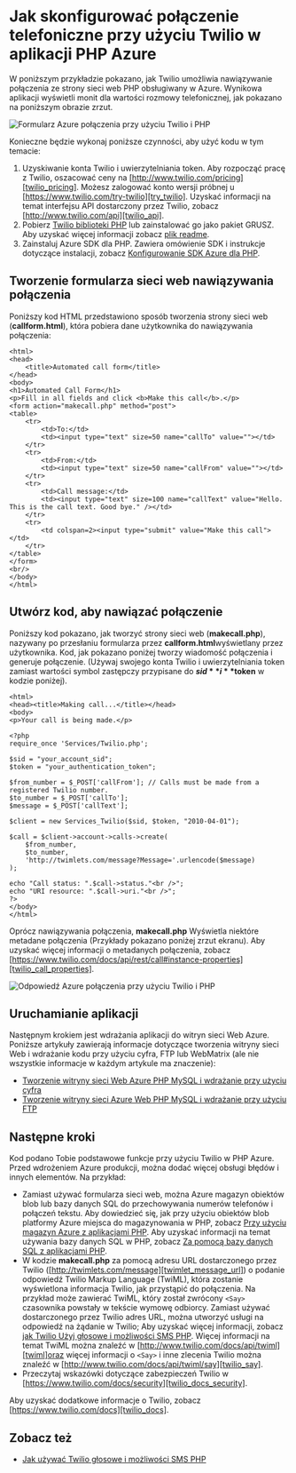 <properties
    pageTitle="Jak skonfigurować połączenie telefoniczne z Twilio (PHP) | Microsoft Azure"
    description="Dowiedz się, jak nawiązywanie połączenia telefonicznego i wysyłanie wiadomości SMS za pomocą interfejsu API Twilio usługi Azure. Próbki są PHP aplikacji."
    documentationCenter="php"
    services=""
    authors="devinrader"
    manager="twilio"
    editor="mollybos"/>

<tags
    ms.service="multiple"
    ms.workload="na"
    ms.tgt_pltfrm="na"
    ms.devlang="PHP"
    ms.topic="article"
    ms.date="11/25/2014"
    ms.author="microsofthelp@twilio.com"/>

# <a name="how-to-make-a-phone-call-using-twilio-in-a-php-application-on-azure"></a>Jak skonfigurować połączenie telefoniczne przy użyciu Twilio w aplikacji PHP Azure

W poniższym przykładzie pokazano, jak Twilio umożliwia nawiązywanie połączenia ze strony sieci web PHP obsługiwany w Azure. Wynikowa aplikacji wyświetli monit dla wartości rozmowy telefonicznej, jak pokazano na poniższym obrazie zrzut.

![Formularz Azure połączenia przy użyciu Twilio i PHP][twilio_php]

Konieczne będzie wykonaj poniższe czynności, aby użyć kodu w tym temacie:

1. Uzyskiwanie konta Twilio i uwierzytelniania token. Aby rozpocząć pracę z Twilio, oszacować ceny na [http://www.twilio.com/pricing][twilio_pricing]. Możesz zalogować konto wersji próbnej u [https://www.twilio.com/try-twilio][try_twilio]. Uzyskać informacji na temat interfejsu API dostarczony przez Twilio, zobacz [http://www.twilio.com/api][twilio_api].
2. Pobierz [Twilio biblioteki PHP](https://github.com/twilio/twilio-php) lub zainstalować go jako pakiet GRUSZ. Aby uzyskać więcej informacji zobacz [plik readme](https://github.com/twilio/twilio-php/blob/master/README.md).
3. Zainstaluj Azure SDK dla PHP. Zawiera omówienie SDK i instrukcje dotyczące instalacji, zobacz [Konfigurowanie SDK Azure dla PHP][setup_php_sdk].

## <a name="create-a-web-form-for-making-a-call"></a>Tworzenie formularza sieci web nawiązywania połączenia

Poniższy kod HTML przedstawiono sposób tworzenia strony sieci web (**callform.html**), która pobiera dane użytkownika do nawiązywania połączenia:

    <html>
    <head>
        <title>Automated call form</title>
    </head>
    <body>
    <h1>Automated Call Form</h1>
    <p>Fill in all fields and click <b>Make this call</b>.</p>
    <form action="makecall.php" method="post">
    <table>
        <tr>
            <td>To:</td>
            <td><input type="text" size=50 name="callTo" value=""></td>
        </tr>
        <tr>
            <td>From:</td>
            <td><input type="text" size=50 name="callFrom" value=""></td>
        </tr>
        <tr>
            <td>Call message:</td>
            <td><input type="text" size=100 name="callText" value="Hello. This is the call text. Good bye." /></td>
        </tr>
        <tr>
            <td colspan=2><input type="submit" value="Make this call"></td>
        </tr>
    </table>
    </form>
    <br/>
    </body>
    </html>

## <a name="create-the-code-to-make-the-call"></a>Utwórz kod, aby nawiązać połączenie
Poniższy kod pokazano, jak tworzyć strony sieci web (**makecall.php**), nazywany po przesłaniu formularza przez **callform.html**wyświetlany przez użytkownika. Kod, jak pokazano poniżej tworzy wiadomość połączenia i generuje połączenie. (Używaj swojego konta Twilio i uwierzytelniania token zamiast wartości symbol zastępczy przypisane do **$sid** i **$token** w kodzie poniżej).

    <html>
    <head><title>Making call...</title></head>
    <body>
    <p>Your call is being made.</p>

    <?php
    require_once 'Services/Twilio.php';

    $sid = "your_account_sid";
    $token = "your_authentication_token";

    $from_number = $_POST['callFrom']; // Calls must be made from a registered Twilio number.
    $to_number = $_POST['callTo'];
    $message = $_POST['callText'];

    $client = new Services_Twilio($sid, $token, "2010-04-01");

    $call = $client->account->calls->create(
        $from_number,
        $to_number,
        'http://twimlets.com/message?Message='.urlencode($message)
    );

    echo "Call status: ".$call->status."<br />";
    echo "URI resource: ".$call->uri."<br />";
    ?>
    </body>
    </html>

Oprócz nawiązywania połączenia, **makecall.php** Wyświetla niektóre metadane połączenia (Przykłady pokazano poniżej zrzut ekranu). Aby uzyskać więcej informacji o metadanych połączenia, zobacz [https://www.twilio.com/docs/api/rest/call#instance-properties][twilio_call_properties].

![Odpowiedź Azure połączenia przy użyciu Twilio i PHP][twilio_php_response]

## <a name="run-the-application"></a>Uruchamianie aplikacji
Następnym krokiem jest wdrażania aplikacji do witryn sieci Web Azure. Poniższe artykuły zawierają informacje dotyczące tworzenia witryny sieci Web i wdrażanie kodu przy użyciu cyfra, FTP lub WebMatrix (ale nie wszystkie informacje w każdym artykule ma znaczenie):

* [Tworzenie witryny sieci Web Azure PHP MySQL i wdrażanie przy użyciu cyfra][website-git]
* [Tworzenie witryny sieci Azure Web PHP MySQL i wdrażanie przy użyciu FTP][website-ftp]

## <a name="next-steps"></a>Następne kroki
Kod podano Tobie podstawowe funkcje przy użyciu Twilio w PHP Azure. Przed wdrożeniem Azure produkcji, można dodać więcej obsługi błędów i innych elementów. Na przykład:

* Zamiast używać formularza sieci web, można Azure magazyn obiektów blob lub bazy danych SQL do przechowywania numerów telefonów i połączeń tekstu. Aby dowiedzieć się, jak przy użyciu obiektów blob platformy Azure miejsca do magazynowania w PHP, zobacz [Przy użyciu magazyn Azure z aplikacjami PHP][howto_blob_storage_php]. Aby uzyskać informacji na temat używania bazy danych SQL w PHP, zobacz [Za pomocą bazy danych SQL z aplikacjami PHP][howto_sql_azure_php].
* W kodzie **makecall.php** za pomocą adresu URL dostarczonego przez Twilio ([http://twimlets.com/message][twimlet_message_url]) o podanie odpowiedź Twilio Markup Language (TwiML), która zostanie wyświetlona informacja Twilio, jak przystąpić do połączenia. Na przykład może zawierać TwiML, który został zwrócony `<Say>` czasownika powstały w tekście wymowę odbiorcy. Zamiast używać dostarczonego przez Twilio adres URL, można utworzyć usługi na odpowiedź na żądanie w Twilio; Aby uzyskać więcej informacji, zobacz [jak Twilio Użyj głosowe i możliwości SMS PHP][howto_twilio_voice_sms_php]. Więcej informacji na temat TwiML można znaleźć w [http://www.twilio.com/docs/api/twiml][twiml]oraz więcej informacji o `<Say>` i inne zlecenia Twilio można znaleźć w [http://www.twilio.com/docs/api/twiml/say][twilio_say].
* Przeczytaj wskazówki dotyczące zabezpieczeń Twilio w [https://www.twilio.com/docs/security][twilio_docs_security].

Aby uzyskać dodatkowe informacje o Twilio, zobacz [https://www.twilio.com/docs][twilio_docs].

## <a name="see-also"></a>Zobacz też
* [Jak używać Twilio głosowe i możliwości SMS PHP](partner-twilio-php-how-to-use-voice-sms.md)

[twilio_pricing]: http://www.twilio.com/pricing
[try_twilio]: http://www.twilio.com/try-twilio
[twilio_api]: http://www.twilio.com/api
[verify_phone]: https://www.twilio.com/user/account/phone-numbers/verified#
[setup_php_sdk]: http://azurephp.interoperabilitybridges.com/articles/setup-the-windows-azure-sdk-for-php
[twimlet_message_url]: http://twimlets.com/message
[twiml]: http://www.twilio.com/docs/api/twiml
[twilio_api_service]: http://api.twilio.com
[build_php_azure_app]: http://azurephp.interoperabilitybridges.com/articles/build-and-deploy-a-windows-azure-php-application
[howto_twilio_voice_sms_php]: partner-twilio-php-how-to-use-voice-sms.md
[howto_blob_storage_php]: http://azure.microsoft.com/documentation/articles/storage-php-how-to-use-blobs/
[howto_sql_azure_php]: http://azure.microsoft.com/documentation/articles/sql-database-php-how-to-use/
[twilio_call_properties]: https://www.twilio.com/docs/api/rest/call#instance-properties
[twilio_docs_security]: http://www.twilio.com/docs/security
[twilio_docs]: http://www.twilio.com/docs
[twilio_say]: http://www.twilio.com/docs/api/twiml/say
[ssl_validation]: http://readthedocs.org/docs/twilio-php/en/latest/usage/rest.html
[twilio_php]: ./media/partner-twilio-php-make-phone-call/WA_TwilioPHPCallForm.jpg
[twilio_php_response]: ./media/partner-twilio-php-make-phone-call/WA_TwilioPHPMakeCall.jpg
[website-git]: ./web-sites/web-sites-php-mysql-deploy-use-git.md
[website-ftp]: ./web-sites/web-sites-php-mysql-deploy-use-ftp.md
[twilio_php_github]: https://github.com/twilio/twilio-php
